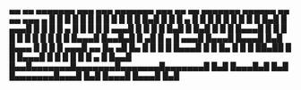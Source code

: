  ▄▄   ▄▄ ▄▄▄▄▄▄▄ ▄▄▄     ▄▄▄     ▄▄▄▄▄▄▄         ▄▄▄ ▄▄   ▄▄    ▄▄▄▄▄▄▄ ▄▄▄▄▄▄   ▄▄   ▄▄ ▄▄▄   ▄ 
█  █ █  █       █   █   █   █   █       █       █   █  █▄█  █  █       █   ▄  █ █  █ █  █   █ █ █
█  █▄█  █    ▄▄▄█   █   █   █   █   ▄   █       █   █       █  █    ▄▄▄█  █ █ █ █  █▄█  █   █▄█ █
█       █   █▄▄▄█   █   █   █   █  █ █  █       █   █       █  █   █▄▄▄█   █▄▄█▄█       █      ▄█
█   ▄   █    ▄▄▄█   █▄▄▄█   █▄▄▄█  █▄█  █▄▄▄    █   █       █  █    ▄▄▄█    ▄▄  █▄     ▄█     █▄ 
█  █ █  █   █▄▄▄█       █       █       █▄  █   █   █ ██▄██ █  █   █▄▄▄█   █  █ █ █   █ █    ▄  █
█▄▄█ █▄▄█▄▄▄▄▄▄▄█▄▄▄▄▄▄▄█▄▄▄▄▄▄▄█▄▄▄▄▄▄▄█ █▄█   █▄▄▄█▄█   █▄█  █▄▄▄▄▄▄▄█▄▄▄█  █▄█ █▄▄▄█ █▄▄▄█ █▄█

